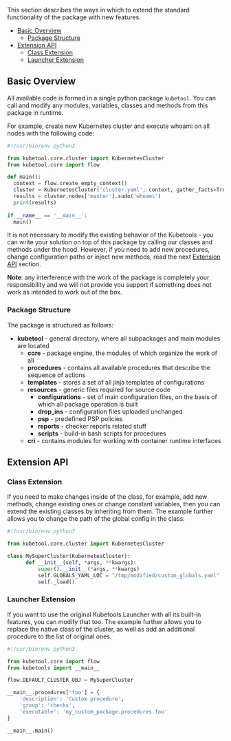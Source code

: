 This section describes the ways in which to extend the standard functionality of the package with new features.

- [Basic Overview](#basic-overview)
  - [Package Structure](#package-structure)
- [Extension API](#extension-api)
  - [Class Extension](#class-extension)
  - [Launcher Extension](#launcher-extension)

## Basic Overview

All available code is formed in a single python package `kubetool`. You can call and modify any modules, variables,
classes and methods from this package in runtime. 

For example, create new Kubernetes cluster and execute whoami on all nodes with the following code:

```python
#!/usr/bin/env python3

from kubetool.core.cluster import KubernetesCluster
from kubetool.core import flow

def main():
  context = flow.create_empty_context()
  cluster = KubernetesCluster('cluster.yaml', context, gather_facts=True)
  results = cluster.nodes['master'].sudo('whoami')
  print(results)
  
if __name__ == '__main__':
  main()
```

It is not necessary to modify the existing behavior of the Kubetools - you can write your solution on top of this
package by calling our classes and methods under the hood. However, if you need to add new procedures, change
configuration paths or inject new methods, read the next [Extension API](#extension-api) section.

**Note**: any interference with the work of the package is completely your responsibility and we will not provide you
support if something does not work as intended to work out of the box.

### Package Structure

The package is structured as follows:

- **kubetool** - general directory, where all subpackages and main modules are located
  - **core** - package engine, the modules of which organize the work of all
  - **procedures** - contains all available procedures that describe the sequence of actions
  - **templates** - stores a set of all jinja templates of configurations
  - **resources** - generic files required for source code
    - **configurations** - set of main configuration files, on the basis of which all package operation is built
    - **drop_ins** - configuration files uploaded unchanged
    - **psp** - predefined PSP policies
    - **reports** - checker reports related stuff
    - **scripts** - build-in bash scripts for procedures
  - **cri** - contains modules for working with container runtime interfaces

## Extension API

### Class Extension

If you need to make changes inside of the class, for example, add new methods, change existing ones or change constant
variables, then you can extend the existing classes by inheriting from them. The example further allows you to change
the path of the global config in the class:

```python
#!/usr/bin/env python3

from kubetool.core.cluster import KubernetesCluster

class MySuperCluster(KubernetesCluster):
      def __init__(self, *args, **kwargs):
          super().__init__(*args, **kwargs)
          self.GLOBALS_YAML_LOC = "/tmp/modified/custom_globals.yaml"
          self._load()
```


### Launcher Extension

If you want to use the original Kubetools Launcher with all its built-in features, you can modify that too. The example
further allows you to replace the native class of the cluster, as well as add an additional procedure to the list of
original ones.

```python
#!/usr/bin/env python3

from kubetool.core import flow
from kubetools import __main__

flow.DEFAULT_CLUSTER_OBJ = MySuperCluster

__main__.procedures['foo'] = {
    'description': 'Custom procedure',
    'group': 'checks',
    'executable': 'my_custom_package.procedures.foo'
}

__main__.main()
```
